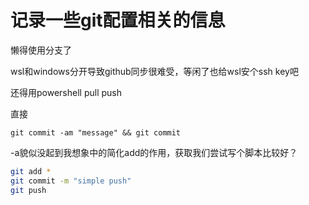 # 记录一些git配置相关的信息

懒得使用分支了

wsl和windows分开导致github同步很难受，等闲了也给wsl安个ssh key吧

还得用powershell pull push 

直接 
```
git commit -am "message" && git commit 
```
-a貌似没起到我想象中的简化add的作用，获取我们尝试写个脚本比较好？

```bash
git add *
git commit -m "simple push"
git push
```

